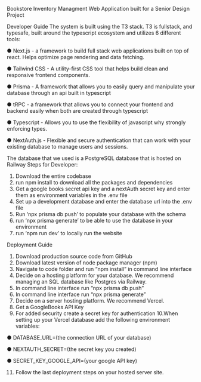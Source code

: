 Bookstore Inventory Managment Web Application built for a Senior Design Project

Developer Guide
The system is built using the T3 stack. T3 is fullstack, and typesafe, built around the
typescript ecosystem and utilizes 6 different tools:

● Next.js - a framework to build full stack web applications built on top of react.
Helps optimize page rendering and data fetching.

● Tailwind CSS - A utility-first CSS tool that helps build clean and responsive
frontend components.

● Prisma - A framework that allows you to easily query and manipulate your
database through an api built in typescript

● tRPC - a framework that allows you to connect your frontend and backend easily
when both are created through typescript

● Typescript - Allows you to use the flexibility of javascript why strongly enforcing
types.

● NextAuth.js - Flexible and secure authentication that can work with your existing
database to manage users and sessions.

The database that we used is a PostgreSQL database that is hosted on Railway
Steps for Developer:
1. Download the entire codebase
2. run npm install to download all the packages and dependencies
3. Get a google books secret api key and a nextAuth secret key and enter them as
environment variables in the .env file
4. Set up a development database and enter the database url into the .env file
5. Run ‘npx prisma db push’ to populate your database with the schema
6. run ‘npx prisma generate’ to be able to use the database in your environment
7. run ‘npm run dev’ to locally run the website


Deployment Guide
1. Download production source code from GitHub
2. Download latest version of node package manager (npm)
3. Navigate to code folder and run “npm install” in command line interface
4. Decide on a hosting platform for your database. We recommend managing an
SQL database like Postgres via Railway.
5. In command line interface run “npx prisma db push”
6. In command line interface run “npx prisma generate”
7. Decide on a server hosting platform. We recommend Vercel.
8. Get a GoogleBooks API Key
9. For added security create a secret key for authentication
10.When setting up your Vercel database add the following environment variables:

● DATABASE_URL=(the connection URL of your database)

● NEXTAUTH_SECRET=(the secret key you created)

● SECRET_KEY_GOOGLE_API=(your google API key)

11. Follow the last deployment steps on your hosted server site.
